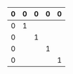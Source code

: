 | 0 | 0 | 0 | 0 | 0 |
|---|---|---|---|---|
| 0 | 1 |   |   |   |
| 0 |   | 1 |   |   |
| 0 |   |   | 1 |   |
| 0 |   |   |   | 1 |
